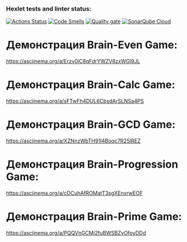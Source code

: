 ### Hexlet tests and linter status:
[![Actions Status](https://github.com/IamIvanVl/backend-project-44/actions/workflows/hexlet-check.yml/badge.svg)](https://github.com/IamIvanVl/backend-project-44/actions)
[![Code Smells](https://sonarcloud.io/api/project_badges/measure?project=IamIvanVl_backend-project-44&metric=code_smells)](https://sonarcloud.io/summary/new_code?id=IamIvanVl_backend-project-44)
[![Quality gate](https://sonarcloud.io/api/project_badges/quality_gate?project=IamIvanVl_backend-project-44)](https://sonarcloud.io/summary/new_code?id=IamIvanVl_backend-project-44)
[![SonarQube Cloud](https://sonarcloud.io/images/project_badges/sonarcloud-light.svg)](https://sonarcloud.io/summary/new_code?id=IamIvanVl_backend-project-44)

# Демонстрация Brain-Even Game:
https://asciinema.org/a/Erzv0iC8qFdrYWZV8zxWGl9JL

# Демонстрация Brain-Calc Game:
https://asciinema.org/a/sFTwFh4DUL6CbsdArSLNSa4PS

# Демонстрация Brain-GCD Game:
https://asciinema.org/a/XZNnzWbTH91l4Boqc7R25lREZ

# Демонстрация Brain-Progression Game:
https://asciinema.org/a/cDCuhAfROMatT3sgXEnxrwEOF

# Демонстрация Brain-Prime Game:
https://asciinema.org/a/PQQVnGCMj2fuBWSBZyOfoyDDd